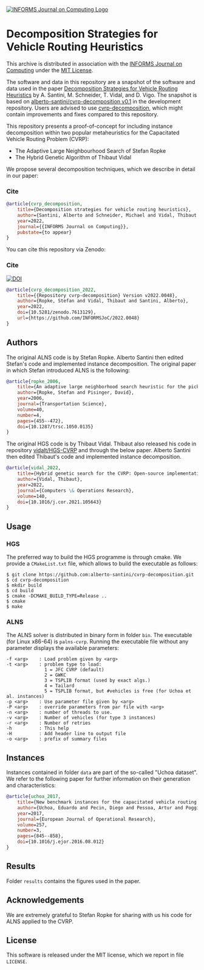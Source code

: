 [![INFORMS Journal on Computing Logo](https://INFORMSJoC.github.io/logos/INFORMS_Journal_on_Computing_Header.jpg)](https://doi.org/10.1287/ijoc.2023.1288)

# Decomposition Strategies for Vehicle Routing Heuristics

This archive is distributed in association with the [INFORMS Journal on Computing](https://pubsonline.informs.org/journal/ijoc) under the [MIT License](LICENSE).

The software and data in this repository are a snapshot of the software and data used in the paper [Decomposition Strategies for Vehicle Routing Heuristics](https://doi.org/10.1287/ijoc.2022.0048) by A. Santini, M. Schneider, T. Vidal, and D. Vigo.
The snapshot is based on [alberto-santini/cvrp-decomposition v0.1](https://github.com/alberto-santini/cvrp-decomposition/releases/tag/0.1) in the development repository. 
Users are advised to use [cvrp-decomposition](https://github.com/alberto-santini/cvrp-decomposition), which might contain improvements and fixes compared to this repository.

This repository presents a proof-of-concept for including instance decomposition within two popular metaheuristics for the Capacitated Vehicle Routing Problem (CVRP):
* The Adaptive Large Neighbourhood Search of Stefan Ropke
* The Hybrid Genetic Algorithm of Thibaut Vidal

We propose several decomposition techniques, which we describe in detail in our paper:

### Cite
```bib
@article{cvrp_decomposition,
    title={Decomposition strategies for vehicle routing heuristics},
    author={Santini, Alberto and Schneider, Michael and Vidal, Thibaut and Vigo, Daniele},
    year=2022,
    journal={{INFORMS Journal on Computing}},
    pubstate={to appear}
}
```

You can cite this repository via Zenodo:

### Cite
[![DOI](https://zenodo.org/badge/593264236.svg)](https://zenodo.org/badge/latestdoi/593264236)
```bib
@article{cvrp_decomposition_2022,
    title={{Repository cvrp-decomposition} Version v2022.0048},
    author={Ropke, Stefan and Vidal, Thibaut and Santini, Alberto},
    year=2022,
    doi={10.5281/zenodo.7613129},
    url={https://github.com/INFORMSJoC/2022.0048}
}
```

## Authors

The original ALNS code is by Stefan Ropke.
Alberto Santini then edited Stefan's code and implemented instance decomposition.
The original paper in which Stefan introduced ALNS is the following:

```bib
@article{ropke_2006,
    title={An adaptive large neighborhood search heuristic for the pickup and delivery problem with time windows},
    author={Ropke, Stefan and Pisinger, David},
    year=2006,
    journal={Transportation Science},
    volume=40,
    number=4,
    pages={455--472},
    doi={10.1287/trsc.1050.0135}
}
```

The original HGS code is by Thibaut Vidal.
Thibaut also released his code in repository [vidalt/HGS-CVRP](https://github.com/vidalt/HGS-CVRP) and through the below paper.
Alberto Santini then edited Thibaut's code and implemented instance decomposition.

```bib
@article{vidal_2022,
    title={Hybrid genetic search for the CVRP: Open-source implementation and SWAP\textsupersctipt{*} neighborhood},
    author={Vidal, Thibaut},
    year=2022,
    journal={Computers \& Operations Research},
    volume=140,
    doi={10.1016/j.cor.2021.105643}
}
```

## Usage

### HGS

The preferred way to build the HGS programme is through cmake.
We provide a `CMakeList.txt` file, which allows to build the executable as follows:

```
$ git clone https://github.com:alberto-santini/cvrp-decomposition.git
$ cd cvrp-decomposition
$ mkdir build
$ cd build
$ cmake -DCMAKE_BUILD_TYPE=Release ..
$ cmake
$ make
```

### ALNS

The ALNS solver is distributed in binary form in folder `bin`.
The executable (for Linux x86-64) is `palns-cvrp`.
Running the executable file without any parameter displays the available parameters:

```
-f <arg>    : Load problem given by <arg>
-t <arg>    : problem type to load: 
              1 = JFC CVRP (default)
              2 = GWKC
              3 = TSPLIB format (used by exact algs.)
              4 = Tailard
              5 = TSPLIB format, but #vehicles is free (for Uchoa et al. instances)
-p <arg>    : Use parameter file given by <arg>
-P <arg>    : override parameters from par file with <arg>
-n <arg>    : number of threads to use.
-v <arg>	: Number of vehicles (for type 3 instances)
-r <arg>	: Number of retries
-h          : This help
-H          : Add header line to output file
-o <arg>    : prefix of summary files
```

## Instances

Instances contained in folder `data` are part of the so-called "Uchoa dataset".
We refer to the following paper for further information on their generation and characteristics:

```bib
@article{uchoa_2017,
    title={New benchmark instances for the capacitated vehicle routing problem},
    author={Uchoa, Eduardo and Pecin, Diego and Pessoa, Artur and Poggi, Marcus and Vidal, Thibaut and Subramanian, Anand},
    year=2017,
    journal={European Journal of Operational Research},
    volume=257,
    number=3,
    pages={845--858},
    doi={10.1016/j.ejor.2016.08.012}
}
```

## Results

Folder `results` contains the figures used in the paper.

## Acknowledgements

We are extremely grateful to Stefan Ropke for sharing with us his code for ALNS applied to the CVRP.

## License

This software is released under the MIT license, which we report in file `LICENSE`.

